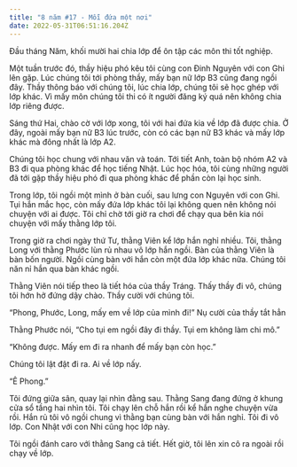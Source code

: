 ```yaml
---
title: "8 năm #17 - Mỗi đứa một nơi"
date: 2022-05-31T06:51:16.204Z
---
```


Đầu tháng Năm, khối mười hai chia lớp để ôn tập các môn thi tốt nghiệp.

Một tuần trước đó, thầy hiệu phó kêu tôi cùng con Đinh Nguyên với con Ghi lên gặp. Lúc chúng tôi tới phòng thầy, mấy bạn nữ lớp B3 cũng đang ngồi đây. Thầy thông báo với chúng tôi, lúc chia lớp, chúng tôi sẽ học ghép với lớp khác. Vì mấy môn chúng tôi thi có ít người đăng ký quá nên không chia lớp riêng được.

Sáng thứ Hai, chào cờ với lớp xong, tôi với hai đứa kia về lớp đã được chia. Ở đây, ngoài mấy bạn nữ B3 lúc trước, còn có các bạn nữ B3 khác và mấy lớp khác mà đông nhất là lớp A2.

Chúng tôi học chung với nhau văn và toán. Tới tiết Anh, toàn bộ nhóm A2 và B3 đi qua phòng khác để học tiếng Nhật. Lúc học hóa, tôi cùng những người đã tới gặp thầy hiệu phó đi qua phòng khác để phần còn lại học sinh.

Trong lớp, tôi ngồi một mình ở bàn cuối, sau lưng con Nguyên với con Ghi. Tụi hắn mắc học, còn mấy đứa lớp khác tôi lại không quen nên không nói chuyện với ai được. Tôi chỉ chờ tới giờ ra chơi để chạy qua bên kia nói chuyện với mấy thằng lớp tôi.

Trong giờ ra chơi ngày thứ Tư, thằng Viên kể lớp hắn nghỉ nhiều. Tôi, thằng Long với thằng Phước lùn rủ nhau vô lớp hắn ngồi. Bàn của thằng Viên là bàn bốn người. Ngồi cùng bàn với hắn còn một đứa lớp khác nữa. Chúng tôi năn nỉ hắn qua bàn khác ngồi.

Thằng Viên nói tiếp theo là tiết hóa của thầy Tráng. Thấy thầy đi vô, chúng tôi hớn hở đứng dậy chào. Thầy cười với chúng tôi.

“Phong, Phước, Long, mấy em về lớp của mình đi!” Nụ cười của thầy tắt hẳn

Thằng Phước nói, “Cho tụi em ngồi đây đi thầy. Tụi em không làm chi mô.”

“Không được. Mấy em đi ra nhanh để mấy bạn còn học.”

Chúng tôi lật đật đi ra. Ai về lớp nấy.

“Ê Phong.”

Tôi đứng giữa sân, quay lại nhìn đằng sau. Thằng Sang đang đứng ở khung cửa sổ tầng hai nhìn tôi. Tôi chạy lên chỗ hắn rồi kể hắn nghe chuyện vừa rồi. Hắn rủ tôi vô ngồi chung vì thằng bạn cùng bàn với hắn nghỉ. Tôi đi vô lớp. Con Nhật với con Nhi cũng học lớp này.

Tôi ngồi đánh caro với thằng Sang cả tiết. Hết giờ, tôi lên xin cô ra ngoài rồi chạy về lớp.
